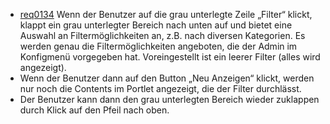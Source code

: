 * [req0134](https://github.com/PolitAktiv/politaktiv-requirements/tree/master/de/requirements/req0134.md) 
Wenn der Benutzer auf die grau unterlegte Zeile „Filter“ klickt, klappt ein grau unterlegter Bereich nach unten auf und bietet eine Auswahl an Filtermöglichkeiten an, z.B. nach diversen Kategorien. Es werden genau die Filtermöglichkeiten angeboten, die der Admin im Konfigmenü vorgegeben hat. Voreingestellt ist ein leerer Filter (alles wird angezeigt).
 * Wenn der Benutzer dann auf den Button „Neu Anzeigen“ klickt, werden nur noch die Contents im Portlet angezeigt, die der Filter durchlässt.
 * Der Benutzer kann dann den grau unterlegten Bereich wieder zuklappen durch Klick auf den Pfeil nach oben.